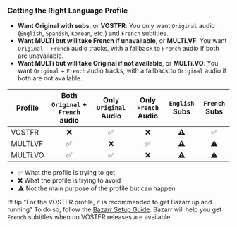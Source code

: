 ### Getting the Right Language Profile

- **Want Original with subs**, or **VOSTFR**: You only want `Original` audio (`English`, `Spanish`, `Korean`, etc.) and `French` subtitles.
- **Want MULTi but will take French if unavailable**, or **MULTi.VF**: You want `Original` + `French` audio tracks, with a fallback to `French` audio if both are unavailable.
- **Want MULTi but will take Original if not available**, or **MULTi.VO**: You want `Original` + `French` audio tracks, with a fallback to `Original` audio if both are not available.

| Profile  | Both `Original` + `French` audio | Only `Original` Audio | Only `French` Audio | `English` Subs |   `French` Subs    |
|----------|:--------------------------------:|:---------------------:|:-------------------:|:--------------:|:------------------:|
| VOSTFR   |               :x:                |  :white_check_mark:   |         :x:         |   :warning:    | :white_check_mark: |
| MULTi.VF |        :white_check_mark:        |          :x:          | :white_check_mark:  |   :warning:    |     :warning:      |
| MULTi.VO |        :white_check_mark:        |  :white_check_mark:   |         :x:         |   :warning:    |     :warning:      |

- :white_check_mark: What the profile is trying to get
- :x: What the profile is trying to avoid
- :warning: Not the main purpose of the profile but can happen

!!! tip "For the VOSTFR profile, it is recommended to get Bazarr up and running"
    To do so, follow the [Bazarr Setup Guide](/Bazarr/Setup-Guide). Bazarr will help you get `French` subtitles when no VOSTFR releases are available.

